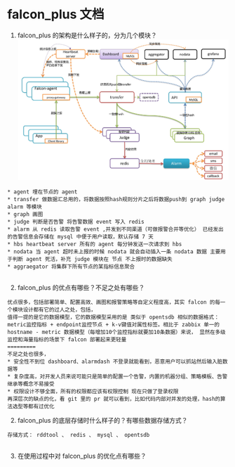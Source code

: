 # falcon_plus 文档

1. falcon_plus 的架构是什么样子的，分为几个模块？
![falcon架构图](../../pictures/falcon_image1.png)
```
* agent 埋在节点的 agent
* transfer 做数据汇总用的，将数据按照hash规则分片之后将数据push到 graph judge alarm 等模块
* graph 画图
* judge 判断是否告警 将告警数据 event 写入 redis
* alarm 从 redis 读取告警 event ,并发到不同渠道（可做报警合并等优化） 已经发出的告警信息会存储在 mysql 中便于用户读取，默认存储 7 天
* hbs heartbeat server 所有的 agent 每分钟发送一次请求到 hbs 
* nodata 当 agent 超时未上报的时候 nodata 就会自动插入一条 nodata 数据 主要用于判断 agent 死活，补充 judge 模块在 节点 不上报时的数据缺失
* aggraegator 将集群下所有节点的某指标信息聚合


```
2. falcon_plus 的优点有哪些？不足之处有哪些？
```
优点很多，包括部署简单、配置高效、画图和报警策略等自定义程度高，其实 falcon 的每一个模块设计都有它的过人之处，包括，
值得一提的是它的数据模型，它的数据模型采用的是 类似于 opentsdb 相似的数据格式： metric监控指标 + endpoint监控节点 + k-v键值对属性标签。相比于 zabbix 单一的 hostname - metric 数据模型（每增加10个监控指标就要加10条数据）来说， 显然在多级监控和海量指标的场景下 falcon 部署起来更轻量
=========
不足之处也很多，
* 安全性不到位 dashboard、alarmdash 不登录就能看到，恶意用户可以抓站然后输入脏数据等
* 复杂度高，对开发人员来说可能只是简单的配置一个告警，内置的机器分组、策略模板、告警继承等概念不易接受
* 权限设计不够全面，所有的权限都应该有权限控制 现在只做了登录权限
再深层次的缺点的化，看 git 里的 pr 就可以看到，比如代码内部对并发的处理，hash的算法选型等都有过优化
```
2. falcon_plus 的底层存储时什么样子的？有哪些数据存储方式？
```
存储方式： rddtool 、 redis 、 mysql 、 opentsdb


```
3. 在使用过程中对 falcon_plus 的优化点有哪些？


